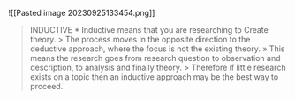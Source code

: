 ![[Pasted image 20230925133454.png]]
> INDUCTIVE * Inductive means that you are researching to Create theory. > The process moves in the opposite direction to the deductive approach, where the focus is not the existing theory. » This means the research goes from research question to observation and description, to analysis and finally theory. > Therefore if little research exists on a topic then an inductive approach may be the best way to proceed.